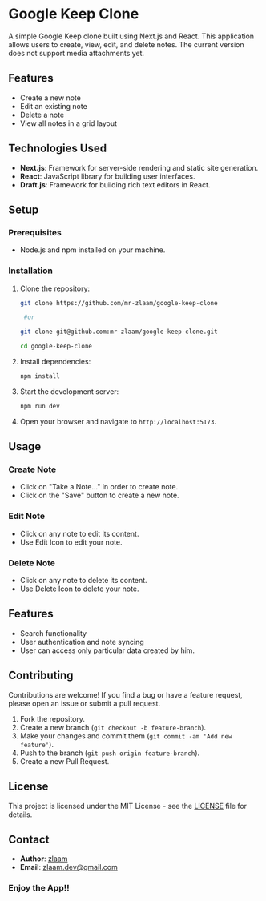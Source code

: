 # Google Keep Clone

A simple Google Keep clone built using Next.js and React. This application allows users to create, view, edit, and delete notes. The current version does not support media attachments yet.

## Features

- Create a new note
- Edit an existing note
- Delete a note
- View all notes in a grid layout

## Technologies Used

- **Next.js**: Framework for server-side rendering and static site generation.
- **React**: JavaScript library for building user interfaces.
- **Draft.js**: Framework for building rich text editors in React.

## Setup

### Prerequisites

- Node.js and npm installed on your machine.

### Installation

1. Clone the repository:

   ```bash
   git clone https://github.com/mr-zlaam/google-keep-clone

    #or

   git clone git@github.com:mr-zlaam/google-keep-clone.git

   cd google-keep-clone
   ```

2. Install dependencies:

   ```bash
   npm install
   ```

3. Start the development server:

   ```bash
   npm run dev
   ```

4. Open your browser and navigate to `http://localhost:5173`.

## Usage

### Create Note

- Click on "Take a Note..." in order to create note.
- Click on the "Save" button to create a new note.

### Edit Note

- Click on any note to edit its content.
- Use Edit Icon to edit your note.

### Delete Note

- Click on any note to delete its content.
- Use Delete Icon to delete your note.

## Features

- Search functionality
- User authentication and note syncing
- User can access only particular data created by him.

## Contributing

Contributions are welcome! If you find a bug or have a feature request, please open an issue or submit a pull request.

1. Fork the repository.
2. Create a new branch (`git checkout -b feature-branch`).
3. Make your changes and commit them (`git commit -am 'Add new feature'`).
4. Push to the branch (`git push origin feature-branch`).
5. Create a new Pull Request.

## License

This project is licensed under the MIT License - see the [LICENSE](https://github.com/mr-zlaam/google-keep-clone/blob/main/LICENSE.md) file for details.

## Contact

- **Author**: [zlaam](https://github.com/your-zlaam)
- **Email**: zlaam.dev@gmail.com

### Enjoy the App!!
